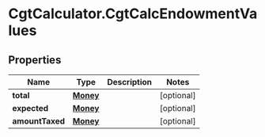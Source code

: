 # CgtCalculator.CgtCalcEndowmentValues

## Properties
Name | Type | Description | Notes
------------ | ------------- | ------------- | -------------
**total** | [**Money**](Money.md) |  | [optional] 
**expected** | [**Money**](Money.md) |  | [optional] 
**amountTaxed** | [**Money**](Money.md) |  | [optional] 


